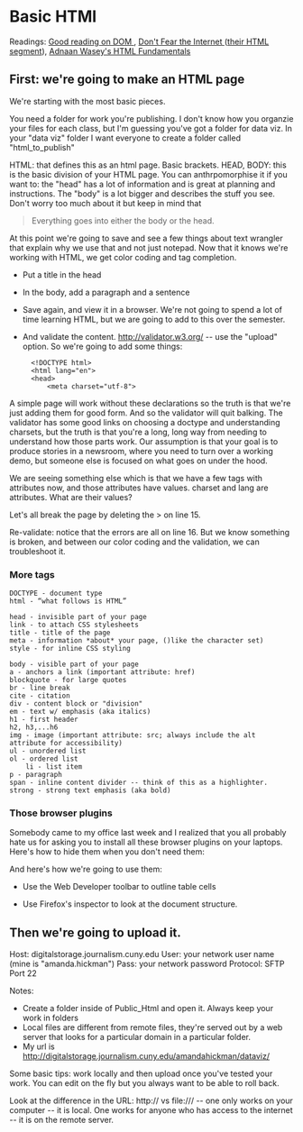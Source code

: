 # Basic HTMl 

Readings: 
[Good reading on DOM ](http://en.wikipedia.org/wiki/Span_and_div), [Don't Fear the Internet ](http://www.dontfeartheinternet.com/) ([their HTML segment](http://www.dontfeartheinternet.com/html/html)), [Adnaan Wasey's HTML Fundamentals](http://www.slideshare.net/adnaanwasey/html-fundamentals-for-web-producers)

## First: we're going to make an HTML page
We're starting with the most basic pieces. 

You need a folder for work you're publishing. I don't know how you organzie your files for each class, but I'm guessing you've got a folder for data viz. In your "data viz" folder I want everyone to create a folder called "html_to_publish"

HTML: that defines this as an html page. Basic brackets. 
HEAD, BODY: this is the basic division of your HTML page. You can anthrpomorphise it if you want to: the "head" has a lot of information and is great at planning and instructions. The "body" is a lot bigger and describes the stuff you see. Don't worry too much about it but keep in mind that

> Everything goes into either the body or the head.

At this point we're going to save and see a few things about text wrangler that explain why we use that and not just notepad. Now that it knows we're working with HTML, we get color coding and tag completion. 

+ Put a title in the head

+ In the body, add a paragraph and a sentence

+ Save again, and view it in a browser. We're not going to spend a lot of time learning HTML, but we are going to add to this over the semester. 

+ And validate the content. http://validator.w3.org/ -- use the "upload" option. So we're going to add some things:
	
	    <!DOCTYPE html>
	    <html lang="en">
	    <head>
	        <meta charset="utf-8">     

A simple page will work without these declarations so the truth is that we're just adding them for good form. And so the validator will quit balking. The validator has some good links on choosing a doctype and understanding charsets, but the truth is that you're a long, long way from needing to understand how those parts work. Our assumption is that your goal is to produce stories in a newsroom, where you need to turn over a working demo, but someone else is focused on what goes on under the hood. 

We are seeing something else which is that we have a few tags with attributes now, and those attributes have values. charset and lang are attributes. What are their values?

Let's all break the page by deleting the > on line 15. 

Re-validate: notice that the errors are all on line 16. But we know something is broken, and between our color coding and the validation, we can troubleshoot it. 

### More tags

    DOCTYPE - document type
    html - “what follows is HTML”

    head - invisible part of your page
    link - to attach CSS stylesheets    
    title - title of the page
    meta - information *about* your page, ()like the character set)    
    style - for inline CSS styling
     
    body - visible part of your page
    a - anchors a link (important attribute: href)
    blockquote - for large quotes
    br - line break
    cite - citation
    div - content block or "division"
    em - text w/ emphasis (aka italics)
    h1 - first header
    h2, h3,...h6
    img - image (important attribute: src; always include the alt attribute for accessibility)
    ul - unordered list
    ol - ordered list
        li - list item
    p - paragraph
    span - inline content divider -- think of this as a highlighter. 
    strong - strong text emphasis (aka bold)


### Those browser plugins

Somebody came to my office last week and I realized that you all probably hate us for asking you to install all these browser plugins on your laptops. Here's how to hide them when you don't need them:

And here's how we're going to use them:

+ Use the Web Developer toolbar to outline table cells

+ Use Firefox's inspector to look at the document structure. 


## Then we're going to upload it.
Host: digitalstorage.journalism.cuny.edu
User: your network user name (mine is "amanda.hickman")
Pass: your network password
Protocol: SFTP
Port 22

Notes:
* Create a folder inside of Public_Html and open it. Always keep your work in folders
* Local files are different from remote files, they're served out by a web server that looks for a particular domain in a particular folder. 
* My url is <http://digitalstorage.journalism.cuny.edu/amandahickman/dataviz/>

Some basic tips: work locally and then upload once you've tested your work. You can edit on the fly but you always want to be able to roll back. 

Look at the difference in the URL: http:// vs file:/// -- one only works on your computer -- it is local. One works for anyone who has access to the internet -- it is on the remote server. 

